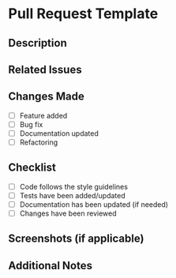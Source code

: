 # Pull Request Template

## Description
<!-- Provide a brief description of the changes in this PR. -->

## Related Issues
<!-- List any related issues or link to them. -->

## Changes Made
- [ ] Feature added
- [ ] Bug fix
- [ ] Documentation updated
- [ ] Refactoring

## Checklist
- [ ] Code follows the style guidelines
- [ ] Tests have been added/updated
- [ ] Documentation has been updated (if needed)
- [ ] Changes have been reviewed

## Screenshots (if applicable)
<!-- Add screenshots to illustrate the changes, if necessary. -->

## Additional Notes
<!-- Any additional information or context. -->

